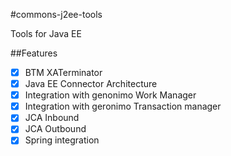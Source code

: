 #commons-j2ee-tools

Tools for Java EE

##Features

- [X] BTM XATerminator
- [X] Java EE Connector Architecture
- [X] Integration with genonimo Work Manager
- [X] Integration with geronimo Transaction manager
- [X] JCA Inbound
- [X] JCA Outbound
- [X] Spring integration 
